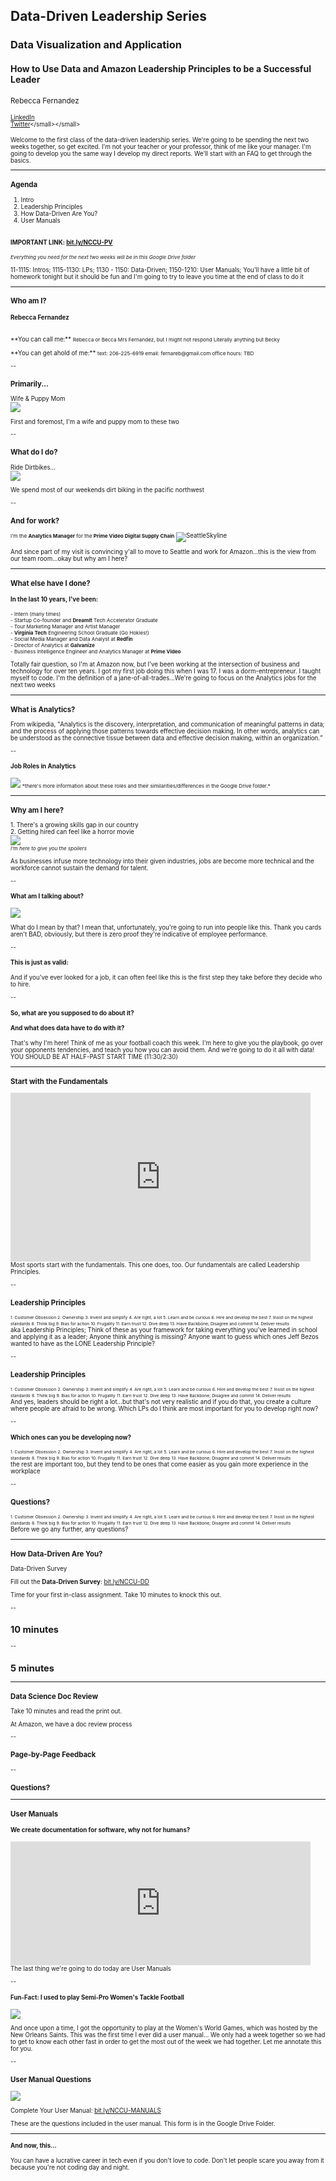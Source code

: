  

## Data-Driven Leadership Series
### Data Visualization and Application
#### How to Use Data and Amazon Leadership Principles to be a Successful Leader

<small>Rebecca Fernandez<br><br><small>[LinkedIn](https://www.linkedin.com/in/rebeccasamuelson/)<br>[Twitter](https://twitter.com/rsam______)</small></small>

<aside class="notes">Welcome to the first class of the data-driven leadership series. We're going to be spending the next two weeks together, so get excited. I'm not your teacher or your professor, think of me like your manager. I'm going to develop you the same way I develop my direct reports. We'll start with an FAQ to get through the basics.</aside>

---

### Agenda
1. Intro
2. Leadership Principles
3. How Data-Driven Are You?
4. User Manuals
<br><br>
#### <span class="fragment highlight-red">IMPORTANT LINK: [bit.ly/NCCU-PV](https://bit.ly/NCCU-PV)</span>
<small>*Everything you need for the next two weeks will be in this Google Drive folder*</small>

<aside class="notes">11-1115: Intros; 1115-1130: LPs; 1130 - 1150: Data-Driven; 1150-1210: User Manuals; You'll have a little bit of homework tonight but it should be fun and I'm going to try to leave you time at the end of class to do it</aside>

---

### Who am I?

#### <span class="fragment">Rebecca Fernandez</span><br>  
<br>
<span class="fragment">**You can call me:**</span>  
<small><span class="fragment">Rebecca or Becca</span>  
<span class="fragment">Mrs Fernandez, but I might not respond</span>  
<span class="fragment">Literally anything but Becky</span></small>    
<br><br>
<span class="fragment">**You can get ahold of me:**</span>  
<small><span class="fragment">text: 206-225-6919</span>  
<span class="fragment">email: fernareb@gmail.com</span>  
<span class="fragment">office hours: TBD</span>  </small>

--

### Primarily...
<span class="fragment">Wife & Puppy Mom  
<img src="https://i.imgur.com/tpKHcla.jpg">
<!-- .element style="border: 0; background: None; box-shadow: None; width:40%" --> 
</span> 

<aside class="notes">First and foremost, I'm a wife and puppy mom to these two</aside>

--

### What do I do?
<span class="fragment">Ride Dirtbikes...  
<img src="https://i.imgur.com/Z5wvtc9.jpg">
<!-- .element style="border: 0; background: None; box-shadow: None; width:60%" --> 
</span> 

<aside class="notes">We spend most of our weekends dirt biking in the pacific northwest</aside>

--

### And for work?
<span class="fragment"><small>I'm the **Analytics Manager** for the **Prime Video Digital Supply Chain**</small>
![SeattleSkyline](https://i.imgur.com/alSZUsb.jpg)  
<!-- .element style="border: 0; background: None; box-shadow: None; width:70%" --> 
</span>

<aside class="notes">And since part of my visit is convincing y'all to move to Seattle and work for Amazon...this is the view from our team room...okay but why am I here?</aside>

---

### What else have I done?
#### In the last 10 years, I've been:  <br> 
<small><span class="fragment">- Intern (many times)</span>  
<span class="fragment">- Startup Co-founder and **DreamIt** Tech Accelerator Graduate</span>  
<span class="fragment">- Tour Marketing Manager and Artist Manager</span>  
<span class="fragment">- **Virginia Tech** Engineering School Graduate (Go Hokies!)</span>  
<span class="fragment">- Social Media Manager and Data Analyst at **Redfin**</span>  
<span class="fragment">- Director of Analytics at **Galvanize**</span>  
<span class="fragment">- Business Intelligence Engineer and Analytics Manager at **Prime Video**</span>  
</small> 

<aside class="notes">Totally fair question, so I'm at Amazon now, but I've been working at the intersection of business and technology for over ten years. I got my first job doing this when I was 17. I was a dorm-entrepreneur. I taught myself to code. I'm the definition of a jane-of-all-trades...We're going to focus on the Analytics jobs for the next two weeks</aside>

---

### What is Analytics?
From wikipedia, <q cite="https://en.wikipedia.org/wiki/Analytics">Analytics is the discovery, interpretation, and communication of meaningful patterns in data; and the process of applying those patterns towards effective decision making. In other words, analytics can be understood as the connective tissue between data and effective decision making, within an organization.</q> 

--

#### Job Roles in Analytics

<img src="img/analytics.png">  
<!-- .element style="border: 0; background: None; box-shadow: None; width:70%" --> 
<small>*there's more information about these roles and their similarities/differences in the Google Drive folder.*</small>

---

### Why am I here?
<span class="fragment">1. There's a growing skills gap in our country</span>  
<span class="fragment">2. Getting hired can feel like a horror movie  
<img src="https://media.giphy.com/media/26gssQGqHPDEgj4yc/source.gif"></span>  
<span class="fragment"><small>*I'm here to give you the spoilers*</small></span>

<aside class="notes">As businesses infuse more technology into their given industries, jobs are become more technical and the workforce cannot sustain the demand for talent.</aside>

<a href="#" class="navigate-down"></a>

--

#### What am I talking about?

<span class="fragment"><img src="img/headline.png">
<!-- .element style="border: 0; background: None; box-shadow: None; width:100%" --> 
</span>

<aside class="notes">What do I mean by that? I mean that, unfortunately, you're going to run into people like this. Thank you cards aren't BAD, obviously, but there is zero proof they're indicative of employee performance.</aside>

--

#### This is just as valid:

<div class="tweet" data-src="https://twitter.com/jdan/status/1114945440397574145"></div>

<aside class="notes">And if you've ever looked for a job, it can often feel like this is the first step they take before they decide who to hire.</aside>

--

#### So, what are you supposed to do about it? 

#### And what does data have to do with it?

<aside class="notes">That's why I'm here! Think of me as your football coach this week. I'm here to give you the playbook, go over your opponents tendencies, and teach you how you can avoid them. And we're going to do it all with data! YOU SHOULD BE AT HALF-PAST START TIME (11:30/2:30)</aside>

---

### Start with the Fundamentals

<iframe src="https://giphy.com/embed/KyEriBEsZMlE1Qgp4q" width="480" height="270" frameBorder="0" class="giphy-embed" allowFullScreen></iframe>

<aside class="notes">Most sports start with the fundamentals. This one does, too. Our fundamentals are called Leadership Principles.</aside>

--

### Leadership Principles
<small>
<span class="fragment"><small>1. Customer Obsession  </small></span>  
<span class="fragment"><small>2. Ownership  </small></span>  
<span class="fragment"><small>3. Invent and simplify</small></span>     
<span class="fragment"><small>4. Are right, a lot </small></span>    
<span class="fragment"><small>5. Learn and be curious </small></span>    
<span class="fragment"><small>6. Hire and develop the best </small></span>    
<span class="fragment"><small>7. Insist on the highest standards </small></span>    
<span class="fragment"><small>8. Think big </small></span>    
<span class="fragment"><small>9. Bias for action </small></span>    
<span class="fragment"><small>10.  Frugality </small></span>    
<span class="fragment"><small>11. Earn trust </small></span>    
<span class="fragment"><small>12. Dive deep </small></span>    
<span class="fragment"><small>13. Have Backbone; Disagree and commit</small></span>     
<span class="fragment"><small>14. Deliver results</small></span>    
</small>
<aside class="notes">aka Leadership Principles; Think of these as your framework for taking everything you've learned in school and applying it as a leader; Anyone think anything is missing? Anyone want to guess which ones Jeff Bezos wanted to have as the LONE Leadership Principle?</aside>

--

### Leadership Principles
<small>
<small>1. Customer Obsession</small>  
<small>2. Ownership</small>  
<small>3. Invent and simplify</small>   
<small>4. Are right, a lot</small>  
 <!-- .element: class="fragment grow" -->
<small>5. Learn and be curious</small>     
<small>6. Hire and develop the best</small>  
<small>7. Insist on the highest standards</small>   
<small>8. Think big</small>  
<small>9. Bias for action</small>     
<small>10.  Frugality</small>  
<small>11. Earn trust</small>  
<small>12. Dive deep</small>  
<small>13. Have Backbone; Disagree and commit</small>  
<small>14. Deliver results</small>  
</small>


<aside class="notes">And yes, leaders should be right a lot...but that's not very realistic and if you do that, you create a culture where people are afraid to be wrong. Which LPs do I think are most important for you to develop right now?</aside>

--

#### Which ones can you be developing now?
<small>
<small><span class="fragment highlight-blue">1. Customer Obsession</span></small>  
 <!-- .element: class="fragment grow" -->
<small><span class="fragment highlight-blue">2. Ownership</span></small>  
 <!-- .element: class="fragment grow" -->
<small><span class="fragment highlight-blue">3. Invent and simplify</span></small>   
 <!-- .element: class="fragment grow" -->
<small>4. Are right, a lot</small>  
<small><span class="fragment highlight-blue">5. Learn and be curious</span></small>     
 <!-- .element: class="fragment grow" -->
<small>6. Hire and develop the best</small>  
<small>7. Insist on the highest standards</small>   
<small>8. Think big</small>  
<small><span class="fragment highlight-blue">9. Bias for action</span></small>     
 <!-- .element: class="fragment grow" -->
<small>10.  Frugality</small>  
<small><span class="fragment highlight-blue">11. Earn trust</span></small>  
 <!-- .element: class="fragment grow" -->
<small>12. Dive deep</small>  
<small>13. Have Backbone; Disagree and commit</small>  
<small><span class="fragment highlight-blue">14. Deliver results</span></small>  
 <!-- .element: class="fragment grow" -->
</small>


<aside class="notes">the rest are important too, but they tend to be ones that come easier as you gain more experience in the workplace</aside>

--

### Questions? 
<small>
<small>1. Customer Obsession</small>  
<small>2. Ownership</small>  
<small>3. Invent and simplify</small>   
<small>4. Are right, a lot</small>  
<small>5. Learn and be curious</small>     
<small>6. Hire and develop the best</small>  
<small>7. Insist on the highest standards</small>   
<small>8. Think big</small>  
<small>9. Bias for action</small>     
<small>10.  Frugality</small>  
<small>11. Earn trust</small>  
<small>12. Dive deep</small>  
<small>13. Have Backbone; Disagree and commit</small>  
<small>14. Deliver results</small>  
</small>

<aside class="notes">Before we go any further, any questions?</aside>

---

### How Data-Driven Are You?

Data-Driven Survey

<span class="fragment"><span class="fragment highlight-red">Fill out the **Data-Driven Survey**: [bit.ly/NCCU-DD](http://bit.ly/NCCU-DD)</span></span>

<aside class="notes">Time for your first in-class assignment. Take 10 minutes to knock this out.</aside>

--

## 10 minutes

--

## 5 minutes

---

### Data Science Doc Review
Take 10 minutes and read the print out.

<aside class="notes">At Amazon, we have a doc review process</aside>

--

### Page-by-Page Feedback

--

### Questions?

---

### User Manuals

#### We create documentation for software, why not for humans?

<iframe src="https://giphy.com/embed/35MG6KoNC3zyAkGes0" width="480" height="198" frameBorder="0" class="giphy-embed" allowFullScreen></iframe>

<aside class="notes">The last thing we're going to do today are User Manuals</aside>

--

#### Fun-Fact: I used to play Semi-Pro Women's Tackle Football

<span class="fragment"><img src="img/football.png">  
<!-- .element style="border: 0; background: None; box-shadow: None; width:100%" -->
</span>

<aside class="notes">And once upon a time, I got the opportunity to play at the Women's World Games, which was hosted by the New Orleans Saints. This was the first time I ever did a user manual... We only had a week together so we had to get to know each other fast in order to get the most out of the week we had together. Let me annotate this for you.</aside>

--

### User Manual Questions

<span class="fragment"><img src="img/usermanual.png">  
<!-- .element style="border: 0; background: None; box-shadow: None; width:100%" -->
</span>

<span class="fragment"><span class="fragment highlight-red">Complete Your User Manual: [bit.ly/NCCU-MANUALS](http://bit.ly/NCCU-MANUALS)</span></span>

<aside class="notes">These are the questions included in the user manual. This form is in the Google Drive Folder.</aside>

---

#### And now, this...

<div class="tweet" data-src="https://twitter.com/ParissAthena/status/1114882081815973890"></div>

<aside class="notes">You can have a lucrative career in tech even if you don't love to code. Don't let people scare you away from it because you're not coding day and night.</aside>